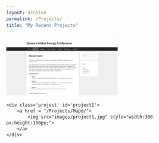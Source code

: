 ```yaml
---
layout: archive
permalink: /Projects/
title: "My Recent Projects"
---
```


<div class = "container">
	<div class='project' id='project2'>
		<a href= "/Projects/qgec/">
			<img src="images/project2.jpg" style="width:300px;height:150px;">
		</a>
	</div>

	<div class='project' id='project1'>
		<a href = "/Projects/Mapd/">
			<img src="images/project1.jpg" style="width:300 px;height:150px;">
		</a>
	</div>
</div>


